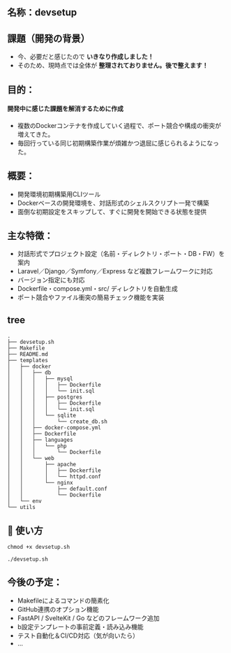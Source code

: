 ## 名称：devsetup

## 課題（開発の背景）
- 今、必要だと感じたので **いきなり作成しました！**
- そのため、現時点では全体が **整理されておりません。後で整えます！**


## 目的：
#### 開発中に感じた課題を解消するために作成
- 複数のDockerコンテナを作成していく過程で、ポート競合や構成の衝突が増えてきた。
- 毎回行っている同じ初期構築作業が煩雑かつ退屈に感じられるようになった。

## 概要：
- 開発環境初期構築用CLIツール
- Dockerベースの開発環境を、対話形式のシェルスクリプト一発で構築
- 面倒な初期設定をスキップして、すぐに開発を開始できる状態を提供


## 主な特徴：
- 対話形式でプロジェクト設定（名前・ディレクトリ・ポート・DB・FW）を案内
- Laravel／Django／Symfony／Express など複数フレームワークに対応
- バージョン指定にも対応
- Dockerfile・compose.yml・src/ ディレクトリを自動生成
- ポート競合やファイル衝突の簡易チェック機能を実装

## tree
```
.
├── devsetup.sh
├── Makefile
├── README.md
├── templates
│   ├── docker
│   │   ├── db
│   │   │   ├── mysql
│   │   │   │   ├── Dockerfile
│   │   │   │   └── init.sql
│   │   │   ├── postgres
│   │   │   │   ├── Dockerfile
│   │   │   │   └── init.sql
│   │   │   └── sqlite
│   │   │       └── create_db.sh
│   │   ├── docker-compose.yml
│   │   ├── Dockerfile
│   │   ├── languages
│   │   │   └── php
│   │   │       └── Dockerfile
│   │   └── web
│   │       ├── apache
│   │       │   ├── Dockerfile
│   │       │   └── httpd.conf
│   │       └── nginx
│   │           ├── default.conf
│   │           └── Dockerfile
│   └── env
└── utils
```

## 🚀 使い方
```
chmod +x devsetup.sh

./devsetup.sh
```

## 今後の予定：
- Makefileによるコマンドの簡素化
- GitHub連携のオプション機能
- FastAPI / SvelteKit / Go などのフレームワーク追加
- b設定テンプレートの事前定義・読み込み機能
- テスト自動化＆CI/CD対応（気が向いたら）
- ...
